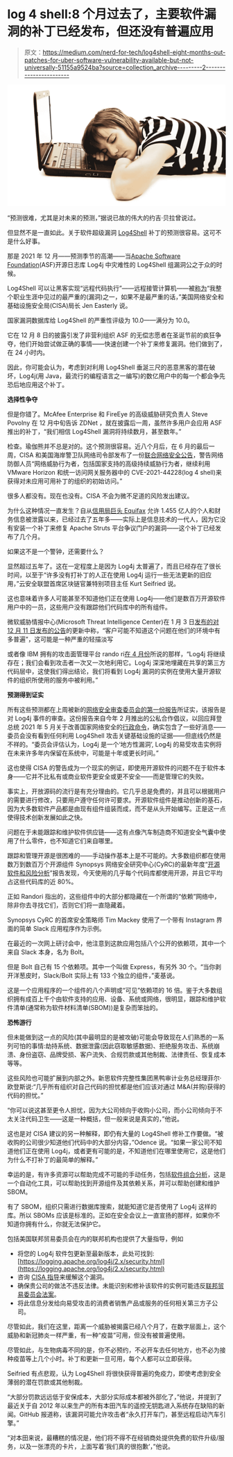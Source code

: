 # log 4 shell:8 个月过去了，主要软件漏洞的补丁已经发布，但还没有普遍应用

> 原文：<https://medium.com/nerd-for-tech/log4shell-eight-months-out-patches-for-uber-software-vulnerability-available-but-not-universally-51155a9524ba?source=collection_archive---------2----------------------->

![](img/1a318f5060ebe15b9d2e0db80b18b439.png)

“预测很难，尤其是对未来的预测，”据说已故的伟大的约吉·贝拉曾说过。

但显然不是一直如此。关于软件超级漏洞 [Log4Shell](https://armerding.medium.com/get-your-vaccine-for-the-log4shell-software-pandemic-ae445b771be8) 补丁的预测很容易。这可不是什么好事。

那是 2021 年 12 月——预测季节的高潮——当[Apache Software Foundation](https://www.apache.org/)(ASF)开源日志库 Log4j 中灾难性的 Log4Shell 组漏洞公之于众的时候。

Log4Shell 可以让黑客实现“远程代码执行”——远程接管计算机——被[称为](https://www.cisa.gov/news/2021/12/11/statement-cisa-director-easterly-log4j-vulnerability)“我整个职业生涯中见过的最严重的(漏洞)之一，如果不是最严重的话，”美国网络安全和基础设施安全局(CISA)局长 Jen Easterly 说。

国家漏洞数据库给 Log4Shell 的严重性评级为 10.0——满分为 10.0。

它在 12 月 8 日的披露引发了非营利组织 ASF 的无偿志愿者在圣诞节前的疯狂争夺，他们开始尝试做正确的事情——快速创建一个补丁来修复漏洞。他们做到了，在 24 小时内。

因此，你可能会认为，考虑到对利用 Log4Shell 垂涎三尺的恶意黑客的潜在破坏，Log4j(用 Java，最流行的编程语言之一编写)的数亿用户中的每一个都会争先恐后地应用这个补丁。

**选择性争夺**

但是你错了。McAfee Enterprise 和 FireEye 的高级威胁研究负责人 Steve Povolny 在 12 月中旬告诉 ZDNet ，就在披露后一周，虽然许多用户会应用 ASF 推出的补丁，“我们相信 Log4Shell 漏洞将持续数月，甚至数年。”

检查。瑜伽熊并不总是对的。这个预测很容易。近八个月后，在 6 月的最后一周，CISA 和美国海岸警卫队网络司令部发布了一份[联合网络安全公告](https://www.cisa.gov/uscert/ncas/current-activity/2022/06/23/malicious-cyber-actors-continue-exploit-log4shell-vmware-horizon)，警告网络防御人员“网络威胁行为者，包括国家支持的高级持续威胁行为者，继续利用 VMware Horizon 和统一访问网关服务器中的 CVE-2021-44228(log 4 shell)来获得对未应用可用补丁的组织的初始访问。”

很多人都没有。现在也没有。CISA 不会为微不足道的风险发出建议。

为什么这种情况一直发生？自从[信用局巨头 Equifax](https://nakedsecurity.sophos.com/2017/10/06/will-equifax-breach-spur-real-reform-dont-hold-your-breath/) 允许 1.455 亿人的个人和财务信息被泄露以来，已经过去了五年多——实际上是信息技术的一代人，因为它没有安装一个补丁来修复 Apache Struts 平台争议门户的漏洞——这个补丁已经发布了几个月。

如果这不是一个警钟，还需要什么？

显然超过五年了。这在一定程度上是因为 Log4j 太普遍了，而且已经存在了很长时间，以至于“许多没有打补丁的人正在使用 Log4j 运行一些无法更新的旧应用，”云安全联盟首席区块链官兼特别项目主任 Kurt Seifried 说。

这也意味着许多人可能甚至不知道他们正在使用 Log4j——他们是数百万开源软件用户中的一员，这些用户没有跟踪他们代码库中的所有组件。

微软威胁情报中心(Microsoft Threat Intelligence Center)在 1 月 3 日[发布的对 12 月 11 日发布的公告](https://www.microsoft.com/security/blog/2021/12/11/guidance-for-preventing-detecting-and-hunting-for-cve-2021-44228-log4j-2-exploitation/)的更新中称，“客户可能不知道这个问题在他们的环境中有多普遍”，这可能是一种严重的轻描淡写

或者像 IBM 拥有的攻击面管理平台 rando ri[在 4 月份](https://www.randori.com/blog/log4j-top-targets-report/)所说的那样，“Log4j 将继续存在；我们会看到攻击者一次又一次地利用它。Log4j 深深地埋藏在共享的第三方代码层中，这使我们得出结论，我们将看到 Log4j 漏洞的实例在使用大量开源软件的组织所使用的服务中被利用。”

**预测得到证实**

所有这些预测都在上周被新的[网络安全审查委员会的第一份报告](https://www.cisa.gov/sites/default/files/publications/CSRB-Report-on-Log4-July-11-2022_508.pdf)所证实，该报告是对 Log4j 事件的审查。这份报告来自今年 2 月推出的公私合作倡议，以回应拜登总统 2021 年 5 月关于改善国家网络安全的[行政命令](https://www.whitehouse.gov/briefing-room/presidential-actions/2021/05/12/executive-order-on-improving-the-nations-cybersecurity/)，确实包含了一些好消息——委员会没有看到任何利用 Log4Shell 攻击关键基础设施的证据——但底线仍然是不祥的。“委员会评估认为，Log4j 是一个‘地方性漏洞’, Log4j 的易受攻击实例将在未来许多年内保留在系统中，可能是十年或更长时间。”

这也使得 CISA 的警告成为一个现实的例证，即使用开源软件的问题不在于软件本身——它并不比私有或商业软件更安全或更不安全——而是管理它的失败。

事实上，开放源码的流行是有充分理由的。它几乎总是免费的，并且可以根据用户的需要进行修改，只要用户遵守任何许可要求。开源软件组件是推动创新的基石，因为大多数软件产品都是由现有组件组装而成，而不是从头开始编写。正是这一点使得技术创新发展如此之快。

问题在于未能跟踪和维护软件供应链——这有点像汽车制造商不知道安全气囊中使用了什么零件，也不知道它们来自哪里。

跟踪和管理开源是很困难的——手动操作基本上是不可能的。大多数组织都在使用数万到数百万个开源组件 Synopsys 网络安全研究中心(CyRC)的最新年度“[开源软件和风险分析](https://www.synopsys.com/software-integrity/resources/analyst-reports/open-source-security-risk-analysis.html?cmp=pr-sig&utm_medium=referral)”报告发现，今天使用的几乎每个代码库都使用开源，并且它平均占这些代码库的近 80%。

正如 Randori 指出的，这些组件中的大部分都隐藏在一个所谓的“依赖”网络中，除非你去寻找它们，否则它们将一直隐藏着。

Synopsys CyRC 的首席安全策略师 Tim Mackey 使用了一个带有 Instagram 界面的简单 Slack 应用程序作为示例。

在最近的一次网上研讨会中，他注意到这款应用包括八个公开的依赖项，其中一个来自 Slack 本身，名为 Bolt。

但是 Bolt 自己有 15 个依赖项。其中一个叫做 Express，有另外 30 个。“当你剥开洋葱皮时，Slack/Bolt 实际上有 133 个独立的组件，”麦基说。

这是一个应用程序的一个组件的八个声明或“可见”依赖项的 16 倍。鉴于大多数组织拥有成百上千个由软件支持的应用、设备、系统或网络，很明显，跟踪和维护软件清单(通常称为软件材料清单(SBOM))是复杂而笨拙的。

**恐怖游行**

但未能做到这一点的风险(其中最明显的是被攻破)可能会导致现在人们熟悉的一系列可怕的事情:劫持系统、数据泄露(因此窃取敏感数据)、拒绝服务攻击、系统崩溃、身份盗窃、品牌受损、客户流失、合规罚款或其他制裁、法律责任、恢复成本等等。

这些风险也可能扩展到内部之外。新思软件完整性集团黑鸭审计业务总经理菲尔·欧登斯说:“几乎所有组织对自己代码的担忧都是他们应该对通过 M&A(并购)获得的代码的担忧。”

“你可以说这甚至更令人担忧，因为大公司倾向于收购小公司，而小公司倾向于不太关注代码卫生——这是一种概括，但一般来说是真实的，”他说。

这也是对 CISA 建议的另一种解释，即仍有大量的 Log4Shell 修补工作要做。“被收购的公司很少知道他们代码中的大部分内容，”Odence 说。“如果一家公司不知道他们正在使用 Log4j，或者更有可能的是，不知道他们在哪里使用它，这是他们为什么不打补丁的最简单的解释。”

幸运的是，有许多资源可以帮助完成不可能的手动任务，包括[软件组合分析](https://www.synopsys.com/software-integrity/security-testing/software-composition-analysis.html?cmp=pr-sig&utm_medium=referral)，这是一个自动化工具，可以帮助找到开源组件及其依赖关系，并可以帮助创建和维护 SBOM。

有了 SBOM，组织只需进行数据库搜索，就能知道它是否使用了 Log4j 这样的库。所以 SBOMs 应该是标准的。正如在安全会议上一直宣扬的那样，如果你不知道你拥有什么，你就无法保护它。

包括美国联邦贸易委员会在内的联邦机构也提供了大量指导，例如

*   将您的 Log4j 软件包更新至最新版本，此处可找到:[https://logging.apache.org/log4j/2.x/security.html](https://logging.apache.org/log4j/2.x/security.html)
*   咨询 [CISA 指导](https://www.cisa.gov/uscert/apache-log4j-vulnerability-guidance)来缓解这个漏洞。
*   确保贵公司的做法不违反法律。未能识别和修补该软件的实例可能违反[联邦贸易委员会法案](https://www.ftc.gov/enforcement/statutes/federal-trade-commission-act)。
*   将此信息分发给向易受攻击的消费者销售产品或服务的任何相关第三方子公司。

尽管如此，我们在这里，距离一个威胁被揭露已经八个月了，在数字层面上，这个威胁和新冠肺炎一样严重，有一种“疫苗”可用，但没有被普遍使用。

尽管如此，与生物病毒不同的是，你不必预约，不必开车去任何地方，也不必为接种疫苗等上几个小时。补丁和更新一旦可用，每个人都可以立即获得。

Seifried 有点悲观，认为 Log4Shell 将很快获得普遍的免疫力，即使考虑到安全薄弱的潜在罚款或其他制裁。

“大部分罚款远远低于安保成本，大部分实际成本都被外部化了，”他说，并提到了最近关于自 2012 年以来生产的所有本田汽车的遥控无钥匙进入系统存在缺陷的新闻。GitHub 报道称，该漏洞可能允许攻击者“永久打开车门，甚至远程启动汽车引擎。”

“对本田来说，最糟糕的情况是，他们将不得不在经销商处提供免费的软件升级/服务，以及一张漂亮的卡片，上面写着‘我们真的很抱歉’，”他说。